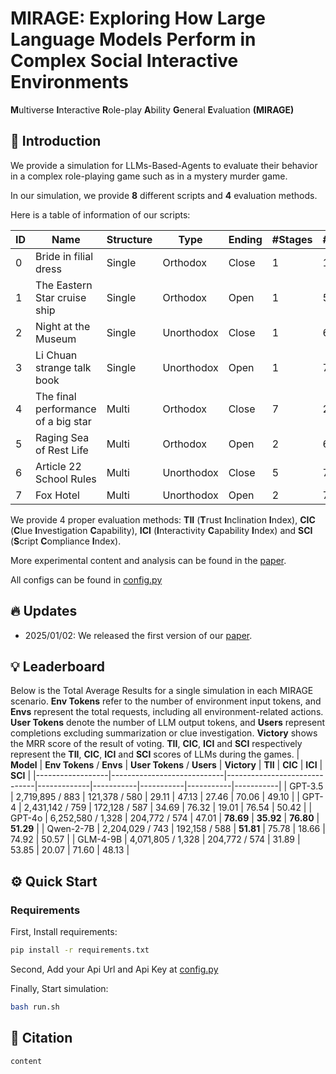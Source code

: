 # MIRAGE: Exploring How Large Language Models Perform in Complex Social Interactive Environments
**M**ultiverse **I**nteractive **R**ole-play **A**bility **G**eneral **E**valuation **(MIRAGE)**

## 🎉 Introduction
We provide a simulation for LLMs-Based-Agents to evaluate their behavior in a complex role-playing game such as in a mystery murder game.

In our simulation, we provide **8** different scripts and **4** evaluation methods.

Here is a table of information of our scripts:

| ID | Name                               | Structure | Type       | Ending | #Stages | #Agents | #Clues | #Words_zh | #Words_en |
| -- | ---------------------------------- | --------- | ---------- | ------ | ------- | ------- | ------ | --------- | --------- |
| 0 | Bride in filial dress               | Single    | Orthodox   | Close  | 1       | 10      | 39     | 45,475    | 27,503    |
| 1 | The Eastern Star cruise ship        | Single    | Orthodox   | Open   | 1       | 5       | 42     | 5,619     | 3,039     |
| 2 | Night at the Museum                 | Single    | Unorthodox | Close  | 1       | 6       | 82     | 13,849    | 6,480     |
| 3 | Li Chuan strange talk book          | Single    | Unorthodox | Open   | 1       | 7       | 14     | 79,012    | 45,666    |
| 4 | The final performance of a big star | Multi     | Orthodox   | Close  | 7       | 2       | 17     | 11,288    | 5,794     |
| 5 | Raging Sea of Rest Life             | Multi     | Orthodox   | Open   | 2       | 6       | 27     | 18,443    | 6,804     |
| 6 | Article 22 School Rules             | Multi     | Unorthodox | Close  | 5       | 7       | 17     | 91,532    | 41,728    |
| 7 | Fox Hotel                           | Multi     | Unorthodox | Open   | 2       | 7       | 46     | 107,057   | 62,224    |

We provide 4 proper evaluation methods: **TII** (**T**rust **I**nclination **I**ndex), **CIC** (**C**lue **I**nvestigation **C**apability), **ICI** (**I**nteractivity **C**apability **I**ndex) and **SCI** (**S**cript **C**ompliance **I**ndex).

More experimental content and analysis can be found in the [paper]().

All configs can be found in [config.py](./config.py)

## 🔥 Updates
* 2025/01/02: We released the first version of our [paper]().

## 💡 Leaderboard
Below is the Total Average Results for a single simulation in each MIRAGE scenario.
**Env Tokens** refer to the number of environment input tokens, and **Envs** represent the total requests, including all environment-related actions.
**User Tokens** denote the number of LLM output tokens, and **Users** represent completions excluding summarization or clue investigation.
**Victory** shows the MRR score of the result of voting.
**TII**, **CIC**, **ICI** and **SCI** respectively represent the **TII**, **CIC**, **ICI** and **SCI** scores of LLMs during the games.
| **Model**        | **Env Tokens** / **Envs** | **User Tokens** / **Users** | **Victory** | **TII**   | **CIC**   | **ICI**   | **SCI**   |
|------------------|----------------------------|------------------------------|-------------|-----------|-----------|-----------|-----------|
| GPT-3.5          | 2,719,895 / 883            | 121,378 / 580                | 29.11       | 47.13     | 27.46     | 70.06     | 49.10     |
| GPT-4            | 2,431,142 / 759            | 172,128 / 587                | 34.69       | 76.32     | 19.01     | 76.54     | 50.42     |
| GPT-4o           | 6,252,580 / 1,328          | 204,772 / 574                | 47.01       | **78.69** | **35.92** | **76.80** | **51.29** |
| Qwen-2-7B       | 2,204,029 / 743            | 192,158 / 588                | **51.81**   | 75.78     | 18.66     | 74.92     | 50.57     |
| GLM-4-9B        | 4,071,805 / 1,328          | 204,772 / 574                | 31.89       | 53.85     | 20.07     | 71.60     | 48.13     |


## ⚙️ Quick Start
### Requirements
First, Install requirements:
```bash
pip install -r requirements.txt
```
Second, Add your Api Url and Api Key at [config.py](./config.py)

Finally, Start simulation:
```bash
bash run.sh
```

## 📒 Citation
```
content
```
